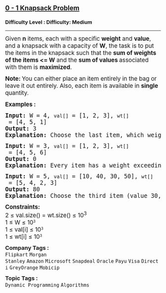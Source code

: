 <h2><a href="https://www.geeksforgeeks.org/problems/0-1-knapsack-problem0945/1?page=1&difficulty=Medium&status=unsolved&sortBy=submissions">0 - 1 Knapsack Problem</a></h2><h3>Difficulty Level : Difficulty: Medium</h3><hr><div class="problems_problem_content__Xm_eO"><p><span style="font-size: 14pt;">Given <strong>n</strong> items, each with a specific <strong>weight</strong> and <strong>value</strong>, and a knapsack with a capacity of <strong>W</strong>, the task is to put the items in the knapsack such that the <strong>sum of weights of the items &lt;= W</strong> and the <strong>sum of values </strong>associated with them is <strong>maximized</strong>.&nbsp;</span></p>
<p><span style="font-size: 14pt;"><strong>Note: </strong>You can either place an item entirely in the bag or leave it out entirely. Also, each item is available in <strong>single </strong>quantity.</span></p>
<p><span style="font-size: 14pt;"><strong>Examples :</strong></span></p>
<pre><span style="font-size: 14pt;"><strong>Input: </strong>W = 4, <code>val[]</code> = [1, 2, 3], <code>wt[]</code> = [4, 5, 1] <br><strong>Output: </strong>3<br><strong>Explanation: </strong>Choose the last item, which weighs 1 unit and has a value of 3.</span></pre>
<pre><span style="font-size: 14pt;"><strong>Input:</strong> W = 3, <code>val[]</code> = [1, 2, 3], <code>wt[]</code> = [4, 5, 6] <br><strong>Output: </strong>0<br><strong>Explanation: </strong>Every item has a weight exceeding the knapsack's capacity (3).</span></pre>
<pre><span style="font-size: 14pt;"><strong>Input:</strong> W = 5, <code>val[]</code> = [10, 40, 30, 50], <code>wt[]</code> = [5, 4, 2, 3] <br><strong>Output: </strong>80<br><strong>Explanation: </strong>Choose the third item (value 30, weight 2) and the last item (value 50, weight 3) for a total value of 80.</span></pre>
<p><span style="font-size: 14pt;"><strong>Constraints:</strong></span><br><span style="font-size: 14pt;">2 ≤ val.size() = wt.size() ≤ 10<sup>3</sup></span><br><span style="font-size: 14pt;">1 ≤ W ≤ </span><span style="font-size: 18.6667px;">10</span><sup>3</sup><br><span style="font-size: 14pt;">1 ≤ val[i] ≤ </span><span style="font-size: 18.6667px;">10</span><sup>3</sup><br><span style="font-size: 14pt;">1 ≤ wt[i] ≤ </span><span style="font-size: 18.6667px;">10</span><sup>3</sup></p></div><p><span style=font-size:18px><strong>Company Tags : </strong><br><code>Flipkart</code>&nbsp;<code>Morgan Stanley</code>&nbsp;<code>Amazon</code>&nbsp;<code>Microsoft</code>&nbsp;<code>Snapdeal</code>&nbsp;<code>Oracle</code>&nbsp;<code>Payu</code>&nbsp;<code>Visa</code>&nbsp;<code>Directi</code>&nbsp;<code>GreyOrange</code>&nbsp;<code>Mobicip</code>&nbsp;<br><p><span style=font-size:18px><strong>Topic Tags : </strong><br><code>Dynamic Programming</code>&nbsp;<code>Algorithms</code>&nbsp;